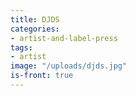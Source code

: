 ```yaml
---
title: DJDS
categories:
- artist-and-label-press
tags:
- artist
image: "/uploads/djds.jpg"
is-front: true
---
```



